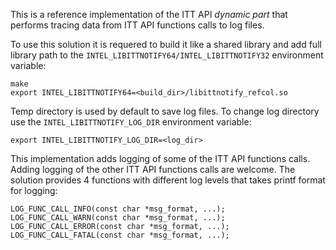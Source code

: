 This is a reference implementation of the ITT API _dynamic part_
that performs tracing data from ITT API functions calls to log files.

To use this solution it is requered to build it like a shared library and add
full library path to the `INTEL_LIBITTNOTIFY64/INTEL_LIBITTNOTIFY32` environment variable:
```
make
export INTEL_LIBITTNOTIFY64=<build_dir>/libittnotify_refcol.so
```

Temp directory is used by default to save log files.
To change log directory use the `INTEL_LIBITTNOTIFY_LOG_DIR` environment variable:
```
export INTEL_LIBITTNOTIFY_LOG_DIR=<log_dir>
```

This implementation adds logging of some of the ITT API functions calls.
Adding logging of the other ITT API functions calls are welcome.
The solution provides 4 functions with different log levels
that takes printf format for logging:
```
LOG_FUNC_CALL_INFO(const char *msg_format, ...);
LOG_FUNC_CALL_WARN(const char *msg_format, ...);
LOG_FUNC_CALL_ERROR(const char *msg_format, ...);
LOG_FUNC_CALL_FATAL(const char *msg_format, ...);
```
